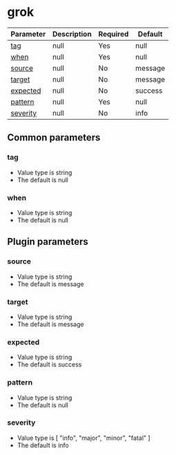 # grok <Badge text=beta type=warn/>


| Parameter | Description | Required | Default |
|---|---|---|---|
| [tag](#tag) | null | Yes | null
| [when](#when) | null | Yes | null
| [source](#source) | null | No | message
| [target](#target) | null | No | message
| [expected](#expected) | null | No | success
| [pattern](#pattern) | null | Yes | null
| [severity](#severity) | null | No | info

## Common parameters
### tag
- Value type is string
- The default is null

### when
- Value type is string
- The default is null

## Plugin parameters
### source
- Value type is string
- The default is message

### target
- Value type is string
- The default is message

### expected
- Value type is string
- The default is success

### pattern
- Value type is string
- The default is null

### severity
- Value type is [
  "info",
  "major",
  "minor",
  "fatal"
]
- The default is info


